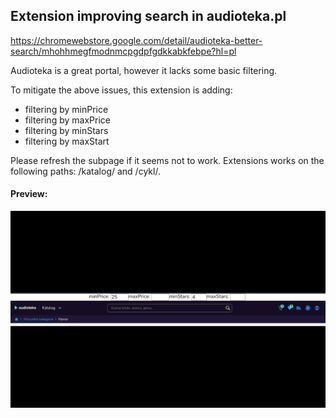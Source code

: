 ## Extension improving search in audioteka.pl

https://chromewebstore.google.com/detail/audioteka-better-search/mhohhmegfmodnmcpgdpfgdkkabkfebpe?hl=pl

Audioteka is a great portal, however it lacks some basic filtering.

To mitigate the above issues, this extension is adding:
- filtering by minPrice
- filtering by maxPrice
- filtering by minStars
- filtering by maxStart

Please refresh the subpage if it seems not to work.
Extensions works on the following paths: /katalog/ and /cykl/.

#### Preview:
![preview](./preview.png)
